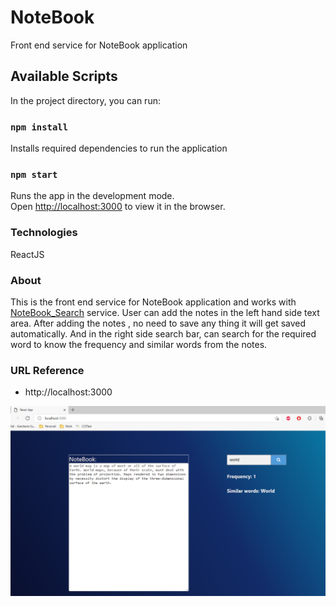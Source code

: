 # NoteBook
Front end service for NoteBook application

## Available Scripts

In the project directory, you can run:

### `npm install`

Installs required dependencies to run the application

### `npm start`

Runs the app in the development mode.\
Open [http://localhost:3000](http://localhost:3000) to view it in the browser.

### Technologies

ReactJS

### About

This is the front end service for NoteBook application and works with [NoteBook_Search](https://github.com/SudheerKumarKancharla/NoteBook_Search) service. User can add the notes in the left hand side text area. After adding the notes , no need to save any thing it will get saved automatically. And in the right side search bar, can search for  the required word to know the frequency and similar words from the notes.

### URL Reference

* http://localhost:3000

![alt text](https://github.com/SudheerKumarKancharla/NoteBook/blob/main/public/Application_Reference.PNG?raw=true)


